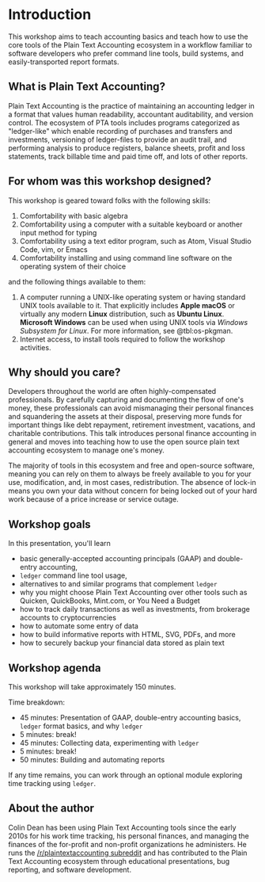 # Introduction

This workshop aims to teach accounting basics and teach how to use the core tools of the Plain Text Accounting ecosystem in a workflow familiar to software developers who prefer command line tools, build systems, and easily-transported report formats.

## What is Plain Text Accounting?

Plain Text Accounting is the practice of maintaining an accounting ledger in a format that values human readability, accountant auditability, and version control. The ecosystem of PTA tools includes programs categorized as "ledger-like" which enable recording of purchases and transfers and investments, versioning of ledger-files to provide an audit trail, and performing analysis to produce registers, balance sheets, profit and loss statements, track billable time and paid time off, and lots of other reports.

## For whom was this workshop designed?

This workshop is geared toward folks with the following skills:

1. Comfortability with basic algebra
2. Comfortability using a computer with a suitable keyboard or another input method for typing
3. Comfortability using a text editor program, such as Atom, Visual Studio Code, vim, or Emacs
4. Comfortability installing and using command line software on the operating system of their choice

and the following things available to them:

1. A computer running a UNIX-like operating system or having standard UNIX tools available to it. That explicitly includes **Apple macOS** or virtually any modern **Linux** distribution, such as **Ubuntu Linux**. **Microsoft Windows** can be used when using UNIX tools via _Windows Subsystem for Linux_. For more information, see @tbl:os-pkgman.
1. Internet access, to install tools required to follow the workshop activities.

## Why should you care?

Developers throughout the world are often highly-compensated professionals. By carefully capturing and documenting the flow of one's money, these professionals can avoid mismanaging their personal finances and squandering the assets at their disposal, preserving more funds for important things like debt repayment, retirement investment, vacations, and charitable contributions. This talk introduces personal finance accounting in general and moves into teaching how to use the open source plain text accounting ecosystem to manage one's money.

The majority of tools in this ecosystem and free and open-source software, meaning you can rely on them to always be freely available to you for your use, modification, and, in most cases, redistribution. The absence of lock-in means you own your data
without concern for being locked out of your hard work because of a price increase or service outage.

## Workshop goals

In this presentation, you'll learn

* basic generally-accepted accounting principals (GAAP) and double-entry accounting,
* `ledger` command line tool usage,
* alternatives to and similar programs that complement `ledger`
* why you might choose Plain Text Accounting over other tools such as Quicken, QuickBooks, Mint.com, or You Need a Budget
* how to track daily transactions as well as investments, from brokerage accounts to cryptocurrencies
* how to automate some entry of data
* how to build informative reports with HTML, SVG, PDFs, and more
* how to securely backup your financial data stored as plain text

## Workshop agenda

This workshop will take approximately 150 minutes.

Time breakdown:

* 45 minutes: Presentation of GAAP, double-entry accounting basics, `ledger` format basics, and why `ledger`
* 5 minutes: break!
* 45 minutes: Collecting data, experimenting with `ledger`
* 5 minutes: break!
* 50 minutes: Building and automating reports

If any time remains, you can work through an optional module exploring time tracking using `ledger`.

## About the author

Colin Dean has been using Plain Text Accounting tools since the early 2010s for his work time tracking, his personal finances, and managing the finances of the for-profit and non-profit organizations he administers. He runs the [/r/plaintextaccounting subreddit](https://reddit.com/r/plaintextaccounting) and has contributed to the Plain Text Accounting ecosystem through educational presentations, bug reporting, and software development.
